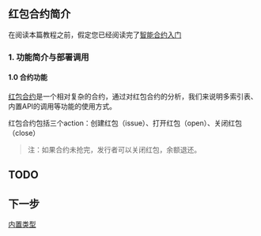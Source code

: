 ## 红包合约简介

在阅读本篇教程之前，假定您已经阅读完了[智能合约入门](./tutorial.html)

### 1. 功能简介与部署调用

####  1.0 合约功能

[红包合约](https://github.com/gxchain/gxb-core/tree/dev_master/contracts/examples/redpacket)是一个相对复杂的合约，通过对红包合约的分析，我们来说明多索引表、内置API的调用等功能的使用方式。

红包合约包括三个action：创建红包（issue）、打开红包（open）、关闭红包（close）
> 注：如果合约未抢完，发行者可以关闭红包，余额退还。

## TODO

## 下一步
[内置类型](./basic_types.html)